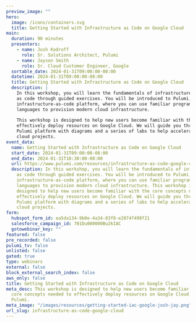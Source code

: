 ```yaml
---
preview_image: ""
hero:
  image: /icons/containers.svg
  title: Getting Started with Infrastructure as Code on Google Cloud
main:
  duration: 90 minutes
  presenters:
    - name: Josh Kodroff
      role: Sr. Solutions Architect, Pulumi
    - name: Jayson Smith
      role: Sr. Cloud Customer Engineer, Google
  sortable_date: 2024-01-31T09:00:00-08:00
  datetime: 2024-01-31T09:00:00-08:00
  title: Getting Started with Infrastructure as Code on Google Cloud
  description: |
    In this workshop, you will learn the fundamentals of infrastructure
    as code through guided exercises. You will be introduced to Pulumi, an
    infrastructure-as-code platform, where you can use familiar programming
    languages to provision modern cloud infrastructure.
    
    This workshop is designed to help new users become familiar with the core concepts needed to
    effectively deploy resources on Google Cloud. We will guide you through the
    Pulumi platform with diagrams and a series of labs to help accelerate your
    cloud projects.
event_data:
  name: Getting Started with Infrastructure as Code on Google Cloud
  start_date: 2024-01-31T09:00:00-08:00
  end_date: 2024-01-31T10:30:00-08:00
  url: https://www.pulumi.com/resources/infrastructure-as-code-google-cloud
  description: In this workshop, you will learn the fundamentals of infrastructure
    as code through guided exercises. You will be introduced to Pulumi, an
    infrastructure-as-code platform, where you can use familiar programming
    languages to provision modern cloud infrastructure. This workshop is
    designed to help new users become familiar with the core concepts needed to
    effectively deploy resources on Google Cloud. We will guide you through the
    Pulumi platform with diagrams and a series of labs to help accelerate your
    cloud projects.
form:
  hubspot_form_id: ea5da134-9b0e-4a34-83f8-e2074f498f21
  salesforce_campaign_id: 701Du000000Bu2kIAC
  gotowebinar_key: ""
featured: false
pre_recorded: false
pulumi_tv: false
unlisted: false
gated: true
type: webinars
external: false
block_external_search_index: false
aws_only: false
title: Getting Started with Infrastructure as Code on Google Cloud
meta_desc: This workshop is designed to help new users become familiar with the
  core concepts needed to effectively deploy resources on Google Cloud using
  Pulumi.
meta_image: "/images/resources/getting-started-iac-google-josh-jay.png"
url_slug: infrastructure-as-code-google-cloud
---
```

